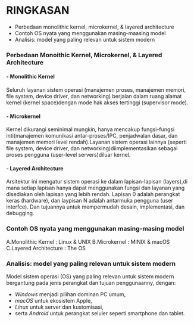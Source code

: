 # RINGKASAN
- Perbedaan monolithic kernel, microkernel, & layered architecture
- Contoh OS nyata yang menggunakan masing-maasing model
- Analisis: model yang paling relevan untuk sistem modern
### Perbedaan Monoithic Kernel, Microkernel, & Layered Architecture
#### - Monolithic Kernel
Seluruh layanan sistem operasi (manajemen proses, manajemen memori, file system, device driver, dan networking) berjalan dalam ruang alamat kernel (kernel space)dengan mode hak akses tertinggi (supervisor mode).
#### - Microkernel
Kernel dikurangi seminimal mungkin, hanya mencakup fungsi-fungsi inti(manajemen komunikasi antar-proses/IPC, penjadwalan dasar, dan manajemen memori level rendah).Layanan sistem operasi lainnya (seperti file system, device driver, dan networking)diimplementasikan sebagai proses pengguna (user-level servers)diluar kernel.
#### - Layered Architecture
Arsitektur ini mengatur sistem operasi ke dalam lapisan-lapisan (layers),di mana setiap lapisan hanya dapat menggunakan fungsi dan layanan yang disediakan oleh lapisan yang lebih rendah.
Lapisan 0 adalah perangkat keras (hardware), dan laypisan N adalah antarmuka pengguna (user interfce). Dan tujuannya untuk mempermudah desain, implementasi, dan debugging.
### Contoh OS nyata yang menggunakan masing-masing model
A.Monolithic Kernel : Linux & UNIX
B.Microkernel : MINIX & macOS
C.Layered Architecture : The OS
### Analisis: model yang paling relevan untuk sistem modern
Model sistem operasi (OS) yang paling relevan untuk sistem modern bergantung pada jenis perangkat dan tujuan penggunaanny, dengan:
 - *Windows* menjadi pilihan dominan PC umum,
 - *macOS* untuk ekosistem Apple,
 - *Linux* untuk server dan kustomisasi,
 - serta *Android* untuk perangkat seluler seperti smartphone dan tablet.
